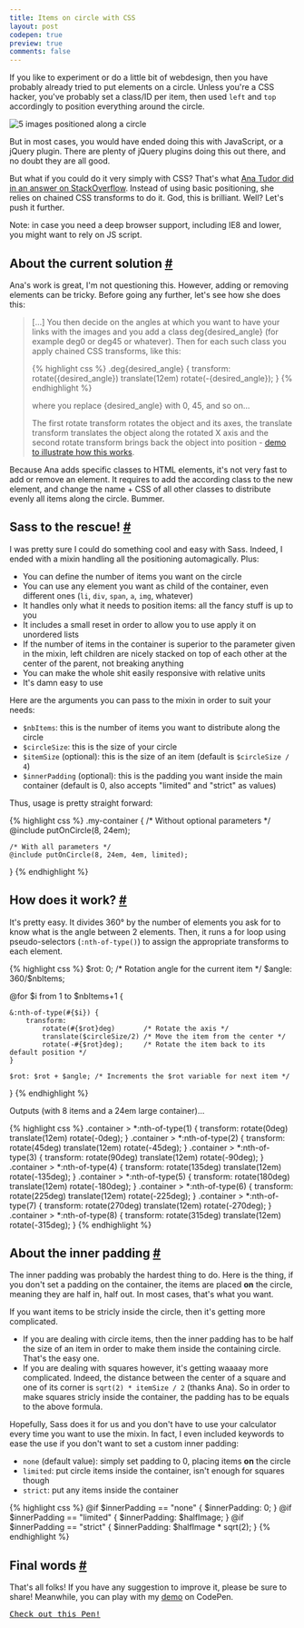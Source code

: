 ```yaml
---
title: Items on circle with CSS
layout: post
codepen: true
preview: true
comments: false
---
```

<section>
<p>If you like to experiment or do a little bit of webdesign, then you have probably already tried to put elements on a circle. Unless you're a CSS hacker, you've probably set a class/ID per item, then used <code>left</code> and <code>top</code> accordingly to position everything around the circle.</p>
<img class='pull-image--right' alt='5 images positioned along a circle' src='items-on-circle__5-items.png'>
<p>But in most cases, you would have ended doing this with JavaScript, or a jQuery plugin. There are plenty of jQuery plugins doing this out there, and no doubt they are all good.</p>
<p>But what if you could do it very simply with CSS? That's what <a href="http://stackoverflow.com/questions/12813573/position-icons-into-circle">Ana Tudor did in an answer on StackOverflow</a>. Instead of using basic positioning, she relies on chained CSS transforms to do it. God, this is brilliant. Well? Let's push it further.</p>
<p class="note">Note: in case you need a deep browser support, including IE8 and lower, you might want to rely on JS script.</p>
</section>
<section id="current-solution">
<h2>About the current solution <a href="#current-solution">#</a></h2>
<p>Ana's work is great, I'm not questioning this. However, adding or removing elements can be tricky. Before going any further, let's see how she does this:</p>
<blockquote><p>[...] You then decide on the angles at which you want to have your links with the images and you add a class deg{desired_angle} (for example deg0 or deg45 or whatever). Then for each such class you apply chained CSS transforms, like this:</p>
{% highlight css %}
.deg{desired_angle} {
   transform: rotate({desired_angle}) translate(12em) rotate(-{desired_angle});
}
{% endhighlight %}
<p>where you replace {desired_angle} with 0, 45, and so on...</p>
<p>The first rotate transform rotates the object and its axes, the translate transform translates the object along the rotated X axis and the second rotate transform brings back the object into position - <a href="http://dabblet.com/gist/3866686">demo to illustrate how this works</a>.</p></blockquote>
<p>Because Ana adds specific classes to HTML elements, it's not very fast to add or remove an element. It requires to add the according class to the new element, and change the name + CSS of all other classes to distribute evenly all items along the circle. Bummer.</p>
</section>
<section id="sass">
<h2>Sass to the rescue! <a href="#sass">#</a></h2>
<p>I was pretty sure I could do something cool and easy with Sass. Indeed, I ended with a mixin handling all the positioning automagically. Plus:</p>
<ul>
<li>You can define the number of items you want on the circle</li>
<li>You can use any element you want as child of the container, even different ones (<code>li</code>, <code>div</code>, <code>span</code>, <code>a</code>, <code>img</code>, whatever)</li>
<li>It handles only what it needs to position items: all the fancy stuff is up to you</li>
<li>It includes a small reset in order to allow you to use apply it on unordered lists</li>
<li>If the number of items in the container is superior to the parameter given in the mixin, left children are nicely stacked on top of each other at the center of the parent, not breaking anything</li>
<li>You can make the whole shit easily responsive with relative units</li>
<li>It's damn easy to use</li>
</ul>
<p>Here are the arguments you can pass to the mixin in order to suit your needs:</p>
<ul>
<li><code>$nbItems</code>: this is the number of items you want to distribute along the circle</li>
<li><code>$circleSize</code>: this is the size of your circle</li>
<li><code>$itemSize</code> (optional): this is the size of an item (default is <code>$circleSize / 4</code>)</li>
<li><code>$innerPadding</code> (optional): this is the padding you want inside the main container (default is 0, also accepts "limited" and "strict" as values)</li>
</ul>
<p>Thus, usage is pretty straight forward:</p>
{% highlight css %}
.my-container {
	/* Without optional parameters */
	@include putOnCircle(8, 24em);

	/* With all parameters */
	@include putOnCircle(8, 24em, 4em, limited);
}
{% endhighlight %}
</section>
<section id="how">
<h2>How does it work? <a href="#how">#</a></h2>
<p>It's pretty easy. It divides 360° by the number of elements you ask for to know what is the angle between 2 elements. Then, it runs a for loop using pseudo-selectors (<code>:nth-of-type()</code>) to assign the appropriate transforms to each element.</p>
{% highlight css %}
$rot: 0; /* Rotation angle for the current item */
$angle: 360/$nbItems;

@for $i from 1 to $nbItems+1 {

	&:nth-of-type(#{$i}) {
		transform: 
			rotate(#{$rot}deg)       /* Rotate the axis */
			translate($circleSize/2) /* Move the item from the center */ 
			rotate(-#{$rot}deg);     /* Rotate the item back to its default position */
	}

	$rot: $rot + $angle; /* Increments the $rot variable for next item */
}
{% endhighlight %}
<p>Outputs (with 8 items and a 24em large container)...</p>
{% highlight css %}
.container > *:nth-of-type(1) { transform: rotate(0deg)   translate(12em) rotate(-0deg);   }
.container > *:nth-of-type(2) { transform: rotate(45deg)  translate(12em) rotate(-45deg);  }
.container > *:nth-of-type(3) { transform: rotate(90deg)  translate(12em) rotate(-90deg);  }
.container > *:nth-of-type(4) { transform: rotate(135deg) translate(12em) rotate(-135deg); }
.container > *:nth-of-type(5) { transform: rotate(180deg) translate(12em) rotate(-180deg); }
.container > *:nth-of-type(6) { transform: rotate(225deg) translate(12em) rotate(-225deg); }
.container > *:nth-of-type(7) { transform: rotate(270deg) translate(12em) rotate(-270deg); }
.container > *:nth-of-type(8) { transform: rotate(315deg) translate(12em) rotate(-315deg); }
{% endhighlight %}
</section>
<section id="inner-padding">
<h2>About the inner padding <a href="#inner-padding">#</a></h2>
<p>The inner padding was probably the hardest thing to do. Here is the thing, if you don't set a padding on the container, the items are placed <strong>on</strong> the circle, meaning they are half in, half out. In most cases, that's what you want.</p>
<p>If you want items to be stricly inside the circle, then it's getting more complicated.</p>
<ul>
<li>If you are dealing with circle items, then the inner padding has to be half the size of an item in order to make them inside the containing circle. That's the easy one.</li>
<li>If you are dealing with squares however, it's getting waaaay more complicated. Indeed, the distance between the center of a square and one of its corner is <code>sqrt(2) * itemSize / 2</code> (thanks Ana). So in order to make squares stricly inside the container, the padding has to be equals to the above formula.</li>
</ul>
<p>Hopefully, Sass does it for us and you don't have to use your calculator every time you want to use the mixin. In fact, I even included keywords to ease the use if you don't want to set a custom inner padding:</p>
<ul>
<li><code>none</code> (default value): simply set padding to 0, placing items <strong>on</strong> the circle</li>
<li><code>limited</code>: put circle items inside the container, isn't enough for squares though</li>
<li><code>strict</code>: put any items inside the container</li>
</ul>
{% highlight css %}
@if $innerPadding == "none"    { $innerPadding: 0; }
@if $innerPadding == "limited" { $innerPadding: $halfImage; }
@if $innerPadding == "strict"  { $innerPadding: $halfImage * sqrt(2); }
{% endhighlight %}
</section>
<section id="final-words">
<h2>Final words <a href="#final-words">#</a></h2>
<p>That's all folks! If you have any suggestion to improve it, please be sure to share! Meanwhile, you can play with my <a href="http://codepen.io/HugoGiraudel/pen/Bigqr">demo</a> on CodePen.</p>
<pre class="codepen" data-height="500" data-type="result" data-href="Bigqr" data-user="HugoGiraudel" data-safe="true"><code></code><a href="http://codepen.io/HugoGiraudel/pen/Bigqr">Check out this Pen!</a></pre>
</section>